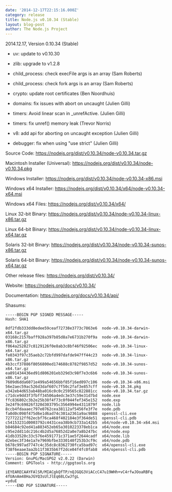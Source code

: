 ```yaml
---
date: '2014-12-17T22:15:16.000Z'
category: release
title: Node.js v0.10.34 (Stable)
layout: blog-post
author: The Node.js Project
---
```


2014.12.17, Version 0.10.34 (Stable)

- uv: update to v0.10.30

- zlib: upgrade to v1.2.8

- child_process: check execFile args is an array (Sam Roberts)

- child_process: check fork args is an array (Sam Roberts)

- crypto: update root certificates (Ben Noordhuis)

- domains: fix issues with abort on uncaught (Julien Gilli)

- timers: Avoid linear scan in \_unrefActive. (Julien Gilli)

- timers: fix unref() memory leak (Trevor Norris)

- v8: add api for aborting on uncaught exception (Julien Gilli)

- debugger: fix when using "use strict" (Julien Gilli)

Source Code: https://nodejs.org/dist/v0.10.34/node-v0.10.34.tar.gz

Macintosh Installer (Universal): https://nodejs.org/dist/v0.10.34/node-v0.10.34.pkg

Windows Installer: https://nodejs.org/dist/v0.10.34/node-v0.10.34-x86.msi

Windows x64 Installer: https://nodejs.org/dist/v0.10.34/x64/node-v0.10.34-x64.msi

Windows x64 Files: https://nodejs.org/dist/v0.10.34/x64/

Linux 32-bit Binary: https://nodejs.org/dist/v0.10.34/node-v0.10.34-linux-x86.tar.gz

Linux 64-bit Binary: https://nodejs.org/dist/v0.10.34/node-v0.10.34-linux-x64.tar.gz

Solaris 32-bit Binary: https://nodejs.org/dist/v0.10.34/node-v0.10.34-sunos-x86.tar.gz

Solaris 64-bit Binary: https://nodejs.org/dist/v0.10.34/node-v0.10.34-sunos-x64.tar.gz

Other release files: https://nodejs.org/dist/v0.10.34/

Website: https://nodejs.org/docs/v0.10.34/

Documentation: https://nodejs.org/docs/v0.10.34/api/

Shasums:

```
-----BEGIN PGP SIGNED MESSAGE-----
Hash: SHA1

8df2fdb333dd8edee59ceaf72738e3773c7863e6  node-v0.10.34-darwin-x64.tar.gz
03168c2157baff928a397b85d8a7e6731b270f9a  node-v0.10.34-darwin-x86.tar.gz
f064a252827c8129126f0e8ab3c8bf46f92506ec  node-v0.10.34-linux-x64.tar.gz
fe0343f97c35aeb2c72bfd997dafde947ff44c23  node-v0.10.34-linux-x86.tar.gz
4b3ccf37886f8056800ed174688c8782f9857d52  node-v0.10.34-sunos-x64.tar.gz
ea891434436ed91d806201eb329d3c98f7e3c6b6  node-v0.10.34-sunos-x86.tar.gz
7609d6dda6071e499a54656bbf85f16ed097c106  node-v0.10.34-x86.msi
56e2aec59ac526d3daf607c7f50c2faf3e857cff  node-v0.10.34.pkg
a342eb4d653ab48ba016c0c0c259565c822881cc  node-v0.10.34.tar.gz
c71dce9dd3f3fbff34506a4edc3e37c59e31d7bd  node.exe
ffc836802c3b2e25b38f4f73c0f044fef345e152  node.exp
3e24f9c69826f320d303795c3564994e4311879f  node.lib
8ccb4fdaaaec797e0762cea38112af5456fe3f7e  node.pdb
fa0d0c098f475d6e1d6ad74c301a2361a9ac9888  openssl-cli.exe
72772212ff62ecbf76ca468f402184e3f364de51  openssl-cli.pdb
c54153231d0003792c4431cea38b9cb733a142b5  x64/node-v0.10.34-x64.msi
b84684c92ed41a883452eb65a3010223378eb1ca  x64/node.exe
c95e2dd11dc216c4b2d5a76852d2a0e7a8b247bc  x64/node.exp
41db33520c33c576e4591771c371ae5f2644cadf  x64/node.lib
d2ebec3f34e1a7e7969bfbe3330140f253b3cf9c  x64/node.pdb
b678c997ad7747c4c35dc8c8362730fca5bad97c  x64/openssl-cli.exe
f38f6eaae3aa2b11f3835b67f2dce04f4fc0fab8  x64/openssl-cli.pdb
-----BEGIN PGP SIGNATURE-----
Version: GnuPG/MacGPG2 v2.0.22 (Darwin)
Comment: GPGTools - http://gpgtools.org

iEYEARECAAYFAlSR/MIACgkQfTP/nQJGQG3ViACcC47u19WHh+vC4rfwJOoaRBFq
4fUAnAm48HaJGYQ3sUlJlEq68LCwJfgL
=yduE
-----END PGP SIGNATURE-----
```
